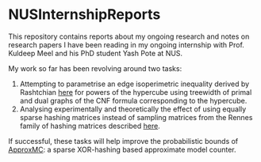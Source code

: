 # NUSInternshipReports

This repository contains reports about my ongoing research and notes on research papers I have been reading in my ongoing internship with Prof. Kuldeep Meel and his PhD student Yash Pote at NUS.

My work so far has been revolving around two tasks:
1. Attempting to parametrise an edge isoperimetric inequality derived by Rashtchian [here](https://arxiv.org/pdf/1909.10435.pdf) for powers of the hypercube using treewidth of primal and dual graphs of the CNF formula corresponding to the hypercube.
2. Analysing experimentally and theoretically the effect of using equally sparse hashing matrices instead of sampling matrices from the Rennes family of hashing matrices described [here](https://arxiv.org/pdf/2004.14692.pdf).

If successful, these tasks will help improve the probabilistic bounds of [ApproxMC](https://github.com/meelgroup/approxmc): a sparse XOR-hashing based approximate model counter.
